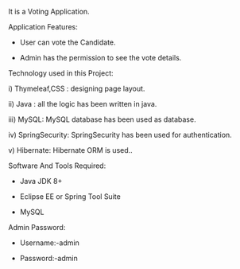 It is a Voting Application.

Application Features:

*  User can vote the Candidate.
  
*  Admin has the permission to see the vote details.

Technology used in this Project:

  i) Thymeleaf,CSS : designing page layout.
  
  ii) Java : all the logic has been written in java.
  
  iii) MySQL: MySQL database has been used as database.
  
  iv) SpringSecurity: SpringSecurity has been used for authentication.
  
  v) Hibernate: Hibernate ORM is used..

Software And Tools Required:

*  Java JDK 8+
  
*  Eclipse EE or Spring Tool Suite
  
*  MySQL

Admin Password:

*  Username:-admin
  
*  Password:-admin
